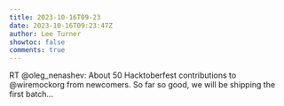 ```yaml
---
title: 2023-10-16T09-23
date: 2023-10-16T09:23:47Z
author: Lee Turner
showtoc: false
comments: true
---
```


RT @oleg_nenashev: About 50 Hacktoberfest contributions to @wiremockorg from newcomers. So far so good, we will be shipping the first batch…

